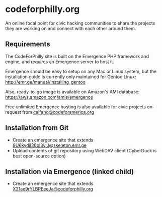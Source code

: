 # codeforphilly.org

An online focal point for civic hacking communities to share the projects they are working on and connect with each other around them.

## Requirements
The CodeForPhilly site is built on the Emergence PHP framework and engine, and requires an Emergence server to host it.

Emergence should be easy to setup on any Mac or Linux system, but the installation guide is currently only maintained for Gentoo Linux: http://emr.ge/manual/installing_gentoo

Also, ready-to-go image is available on Amazon's AMI database: https://aws.amazon.com/amis/emergence

Free unlimited Emergence hosting is also available for civic projects on-request from calfano@codeforamerica.org

## Installation from Git
-  Create an emergence site that extends 8U6kydil36bl3vlJ@skeleton.emr.ge
-  Upload contents of git repository using WebDAV client (CyberDuck is best open-source option)

## Installation via Emergence (linked child)
-  Create an emergence site that extends X31ae9rYLBPEeeJa@codeforphilly.org
